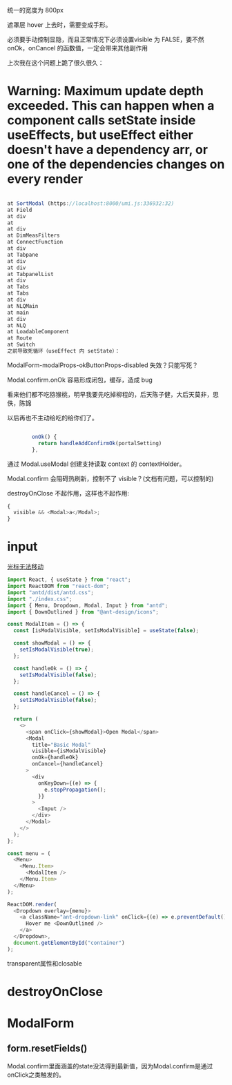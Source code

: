 统一的宽度为 800px

遮罩层 hover 上去时，需要变成手形。

必须要手动控制显隐，而且正常情况下必须设置visible 为 FALSE，要不然onOk，onCancel 的函数值，一定会带来其他副作用

上次我在这个问题上跪了很久很久：

# Warning: Maximum update depth exceeded. This can happen when a component calls setState inside useEffects, but useEffect either doesn't have a dependency arr, or one of the dependencies changes on every render

```js

at SortModal (https://localhost:8000/umi.js:336932:32)
at Field
at div
at
at div
at DimMeasFilters
at ConnectFunction
at div
at Tabpane
at div
at div
at TabpanelList
at div
at Tabs
at Tabs
at div
at NLQMain
at main
at div
at NLQ
at LoadableComponent
at Route
at Switch
之前导致死循环（useEffect 内 setState）：
```

ModalForm-modalProps-okButtonProps-disabled 失效？只能写死？

Modal.confirm.onOk 容易形成闭包，缓存，造成 bug

看来他们都不吃猕猴桃，明早我要先吃掉柳程的，后天陈子健，大后天莫非，思佚，陈锦

以后再也不主动给吃的给你们了。

```js

        onOk() {
          return handleAddConfirmOk(portalSetting)
        },
```

通过 Modal.useModal 创建支持读取 context 的 contextHolder。

Modal.confirm 会阻碍热刷新，控制不了 visible？(文档有问题，可以控制的)

destroyOnClose 不起作用，这样也不起作用:

```js
{
  visible && <Modal>a</Modal>;
}
```

# input

[光标无法移动](https://codesandbox.io/s/ji-ben-antd-4-17-2-forked-d2s4p?file=/index.js:719-818)

```js
import React, { useState } from "react";
import ReactDOM from "react-dom";
import "antd/dist/antd.css";
import "./index.css";
import { Menu, Dropdown, Modal, Input } from "antd";
import { DownOutlined } from "@ant-design/icons";

const ModalItem = () => {
  const [isModalVisible, setIsModalVisible] = useState(false);

  const showModal = () => {
    setIsModalVisible(true);
  };

  const handleOk = () => {
    setIsModalVisible(false);
  };

  const handleCancel = () => {
    setIsModalVisible(false);
  };

  return (
    <>
      <span onClick={showModal}>Open Modal</span>
      <Modal
        title="Basic Modal"
        visible={isModalVisible}
        onOk={handleOk}
        onCancel={handleCancel}
      >
        <div
          onKeyDown={(e) => {
            e.stopPropagation();
          }}
        >
          <Input />
        </div>
      </Modal>
    </>
  );
};

const menu = (
  <Menu>
    <Menu.Item>
      <ModalItem />
    </Menu.Item>
  </Menu>
);

ReactDOM.render(
  <Dropdown overlay={menu}>
    <a className="ant-dropdown-link" onClick={(e) => e.preventDefault()}>
      Hover me <DownOutlined />
    </a>
  </Dropdown>,
  document.getElementById("container")
);

```

transparent属性和closable

# destroyOnClose

# ModalForm

## form.resetFields()

Modal.confirm里面涵盖的state没法得到最新值，因为Modal.confirm是通过onClick之类触发的。
